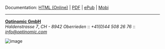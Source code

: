 
Documentation: [HTML (Online)](http://doc.optinomic.org/) | [PDF](https://www.gitbook.com/download/pdf/book/optinomic/docs) | [ePub](https://www.gitbook.com/download/epub/book/optinomic/docs) | [Mobi](https://www.gitbook.com/download/mobi/book/optinomic/docs) 

----



**[Optinomic GmbH](http://www.optinomic.com)**   
*Haldenstrasse 7*, *CH - 8942 Oberrieden* ::  *+41(0)44 508 26 76*  ::  *[info@optinomic.com](mailto:info@optinomic.com)*  

![image](http://www.optinomic.com/_logo/optinomic_logo_trademark_indigo.png)
